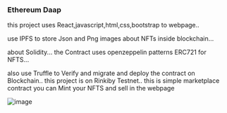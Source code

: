 ### Ethereum Daap

this project uses React,javascript,html,css,bootstrap to webpage..

use IPFS to store Json and Png images about NFTs inside blockchain...

about Solidity... the Contract uses openzeppelin patterns ERC721 for NFTS...

also use Truffle to Verify and migrate and deploy the contract on Blockchain.. this project is on Rinkiby Testnet.. this is simple marketplace contract you can Mint your NFTS and sell in the webpage


![image](https://user-images.githubusercontent.com/39299613/169719251-0fc1ea39-281d-4aca-a302-060fd2ad348b.png)
